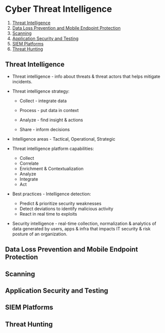 # Cyber Threat Intelligence

1. [Threat Intelligence](#threat-intelligence)
2. [Data Loss Prevention and Mobile Endpoint Protection](#data-loss-prevention-and-mobile-endpoint-protection)
3. [Scanning](#scanning)
4. [Application Security and Testing](#application-security-and-testing)
5. [SIEM Platforms](#siem-platforms)
6. [Threat Hunting](#threat-hunting)

## Threat Intelligence

* Threat intelligence - info about threats & threat actors that helps mitigate incidents.

* Threat intelligence strategy:

  * Collect - integrate data
  
  * Process - put data in context

  * Analyze - find insight & actions

  * Share - inform decisions

* Intelligence areas - Tactical, Operational, Strategic

* Threat intelligence platform capabilities:

  * Collect
  * Correlate
  * Enrichment & Contextualization
  * Analyze
  * Integrate
  * Act

* Best practices - Intelligence detection:

  * Predict & prioritize security weaknesses
  * Detect deviations to identify malicious activity
  * React in real time to exploits

* Security intelligence - real-time collection, normalization & analytics of data generated by users, apps & infra that impacts IT security & risk posture of an organization.

## Data Loss Prevention and Mobile Endpoint Protection

## Scanning

## Application Security and Testing

## SIEM Platforms

## Threat Hunting
